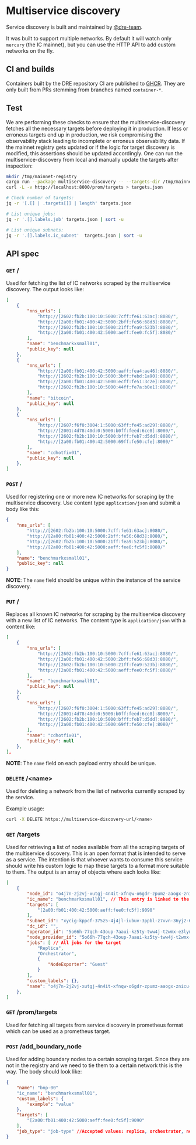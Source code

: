 # Multiservice discovery

Service discovery is built and maintained by
[@dre-team](https://dfinity.enterprise.slack.com/archives/C05LD0CEAHY).

It was built to support multiple networks. By default it will watch only
`mercury` (the IC mainnet), but you can use the HTTP API to add custom
networks on the fly.

## CI and builds

Containers built by the DRE repository CI are published to [GHCR](https://ghcr.io/dfinity/dre/).
They are only built from PRs stemming from branches named `container-*`.

## Test

We are performing these checks to ensure that the multiservice-discovery fetches all the necessary targets
before deploying it in production.
If less or erroneus targets end up in production, we risk compromising the observability stack leading
to incomplete or erroneus observability data.
If the mainnet registry gets updated or if the logic for target discovery is modified,
this assertions should be updated accordingly.
One can run the multiservice-discovery from local and manually update the targets after inspection:

```bash
mkdir /tmp/mainnet-registry
cargo run --package multiservice-discovery -- --targets-dir /tmp/mainnet-registry
curl -L -v http://localhost:8000/prom/targets > targets.json

# Check number of targets:
jq -r '[.[] | .targets[]] | length' targets.json

# List unique jobs:
jq -r '.[].labels.job' targets.json | sort -u

# List unique subnets:
jq -r '.[].labels.ic_subnet'  targets.json | sort -u
```

## API spec

### `GET` /

Used for fetching the list of IC networks scraped by the multiservice discovery. The output looks like:

```JSON
[
    {
        "nns_urls": [
            "http://[2602:fb2b:100:10:5000:7cff:fe61:63ac]:8080/",
            "http://[2a00:fb01:400:42:5000:2bff:fe56:68d3]:8080/",
            "http://[2602:fb2b:100:10:5000:21ff:fea9:523b]:8080/",
            "http://[2a00:fb01:400:42:5000:aeff:fee0:fc5f]:8080/"
        ],
        "name": "benchmarkxsmall01",
        "public_key": null
    },
    {
        "nns_urls": [
            "http://[2a00:fb01:400:42:5000:aaff:fea4:ae46]:8080/",
            "http://[2602:fb2b:100:10:5000:3bff:febd:1a90]:8080/",
            "http://[2a00:fb01:400:42:5000:ecff:fe51:3c2e]:8080/",
            "http://[2602:fb2b:100:10:5000:44ff:fe7a:b0e1]:8080/"
        ],
        "name": "bitcoin",
        "public_key": null
    },
    {
        "nns_urls": [
            "http://[2607:f6f0:3004:1:5000:63ff:fe45:ad29]:8080/",
            "http://[2001:4d78:40d:0:5000:b0ff:feed:6ce8]:8080/",
            "http://[2602:fb2b:100:10:5000:bfff:feb7:d5dd]:8080/",
            "http://[2a00:fb01:400:42:5000:69ff:fe50:cfe]:8080/"
        ],
        "name": "cdhotfix01",
        "public_key": null
    },
]
```

### `POST` /

Used for registering one or more new IC networks for scraping by the multiservice discovery.
Use content type `application/json` and submit a body like this:

```JSON
{
    "nns_urls": [
        "http://[2602:fb2b:100:10:5000:7cff:fe61:63ac]:8080/",
        "http://[2a00:fb01:400:42:5000:2bff:fe56:68d3]:8080/",
        "http://[2602:fb2b:100:10:5000:21ff:fea9:523b]:8080/",
        "http://[2a00:fb01:400:42:5000:aeff:fee0:fc5f]:8080/"
    ],
    "name": "benchmarkxsmall01",
    "public_key": null
}
```

**NOTE**: The `name` field should be unique within the instance of the service discovery.

### `PUT` /

Replaces all known IC networks for scraping by the multiservice discovery with a new
list of IC networks. The content type is `application/json` with a content like:

```JSON
[
    {
        "nns_urls": [
            "http://[2602:fb2b:100:10:5000:7cff:fe61:63ac]:8080/",
            "http://[2a00:fb01:400:42:5000:2bff:fe56:68d3]:8080/",
            "http://[2602:fb2b:100:10:5000:21ff:fea9:523b]:8080/",
            "http://[2a00:fb01:400:42:5000:aeff:fee0:fc5f]:8080/"
        ],
        "name": "benchmarkxsmall01",
        "public_key": null
    },
    {
        "nns_urls": [
            "http://[2607:f6f0:3004:1:5000:63ff:fe45:ad29]:8080/",
            "http://[2001:4d78:40d:0:5000:b0ff:feed:6ce8]:8080/",
            "http://[2602:fb2b:100:10:5000:bfff:feb7:d5dd]:8080/",
            "http://[2a00:fb01:400:42:5000:69ff:fe50:cfe]:8080/"
        ],
        "name": "cdhotfix01",
        "public_key": null
    },
],
```

**NOTE**: The `name` field on each payload entry should be unique.

### `DELETE` /\<name\>

Used for deleting a network from the list of networks currently scraped by the service.

Example usage:

```sh
curl -X DELETE https://multiservice-discovery-url/<name>
```

### `GET` /targets

Used for retrieving a list of nodes available from all the scraping targets of the multiservice discovery. This is an open format that is intended to serve as a service. The intention is that whoever wants to consume this service should write his custom logic to map these targets to a format more suitable to them. The output is an array of objects where each looks like:

```JSON
[
    {
        "node_id": "o4j7n-2j2vj-xutgj-4n4it-xfnqw-o6gdr-zpumz-aaogx-znicu-bezl3-jqe",
        "ic_name": "benchmarkxsmall01", // This entry is linked to the scraping target named benchmarkxsmall01
        "targets": [
            "[2a00:fb01:400:42:5000:aeff:fee0:fc5f]:9090"
        ],
        "subnet_id": "xycig-kppcf-375z5-4j4jl-iubuv-3ppbl-z7vvn-36yj2-62c7u-c6urr-6ae",
        "dc_id": "",
        "operator_id": "5o66h-77qch-43oup-7aaui-kz5ty-tww4j-t2wmx-e3lym-cbtct-l3gpw-wae",
        "node_provider_id": "5o66h-77qch-43oup-7aaui-kz5ty-tww4j-t2wmx-e3lym-cbtct-l3gpw-wae",
        "jobs": [ // All jobs for the target
            "Replica",
            "Orchestrator",
            {
                "NodeExporter": "Guest"
            }
        ],
        "custom_labels": {},
        "name": "o4j7n-2j2vj-xutgj-4n4it-xfnqw-o6gdr-zpumz-aaogx-znicu-bezl3-jqe"
    },
]
```

### `GET` /prom/targets

Used for fetching all targets from service discovery in prometheus format which can be used as a prometheus target.

### `POST` /add_boundary_node

Used for adding boundary nodes to a certain scraping target. Since they are not in the registry and we need to tie them to a certain network this is the way. The body should look like:

```JSON
{
    "name": "bnp-00"
    "ic_name": "benchmarkxsmall01",
    "custom_labels": {
        "example": "value"
    },
    "targets": [
        "[2a00:fb01:400:42:5000:aeff:fee0:fc5f]:9090"
    ],
    "job_type": "job-type" //Accepted values: replica, orchestrator, node_exporter, host_node_exporter
}
```
